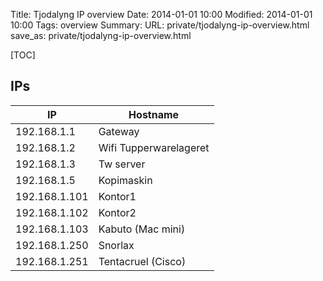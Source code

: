 Title: Tjodalyng IP overview
Date: 2014-01-01 10:00
Modified: 2014-01-01 10:00
Tags: overview
Summary: 
URL: private/tjodalyng-ip-overview.html
save_as: private/tjodalyng-ip-overview.html

[TOC]

## IPs 

IP               | Hostname
---------------- | ----------
192.168.1.1      | Gateway
192.168.1.2      | Wifi Tupperwarelageret
192.168.1.3      | Tw server
192.168.1.5      | Kopimaskin
192.168.1.101    | Kontor1
192.168.1.102    | Kontor2
192.168.1.103    | Kabuto (Mac mini)
192.168.1.250    | Snorlax
192.168.1.251    | Tentacruel (Cisco)

